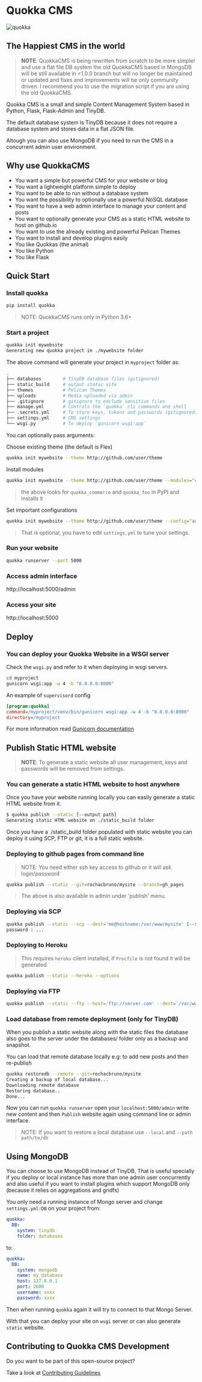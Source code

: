 # Quokka CMS

![quokka](https://avatars1.githubusercontent.com/u/10763349?v=4&s=200)

## The Happiest CMS in the world

> **NOTE**: QuokkaCMS is being rewritten from scratch to be more simpler and use a flat file DB system
> the old QuokkaCMS based in MongoDB will be still available in <1.0.0 branch but will no longer be
> maintained or updated and fixes and improvements will be only community driven.
> I recommend you to use the migration script if you are using the old QuokkaCMS.

Quokka CMS is a small and simple Content Management System based
in Python, Flask, Flask-Admin and TinyDB.

The default database system is TinyDB because it does not require a database system
and stores data in a flat JSON file.

Altough you can also use MongoDB if you need to run the CMS in a concurrent admin user
environment.

## Why use QuokkaCMS

- You want a simple but powerful CMS for your website or blog
- You want a lightweight platform simple to deploy
- You want to be able to run without a database system
- You want the possibility to optionally use a powerful NoSQL database
- You want to have a web admin interface to manage your content and posts
- You want to optionally generate your CMS as a static HTML website to host on github.io
- You want to use the already existing and powerful Pelican Themes
- You want to install and develop plugins easily
- You like Quokkas (the animal)
- You like Python
- You like Flask

## Quick Start

### Install quokka

```bash
pip install quokka
```

> NOTE: QuokkaCMS runs only in Python 3.6+

### Start a project

```bash
quokka init mywebsite
Generating new quokka project in ./mywebsite folder
```

The above command will generate your project in `myproject` folder as:

```bash
.
├── databases        # TinyDB database files (gitignored)
├── static_build     # output static site
├── themes           # Pelican Themes
├── uploads          # Media uploaded via admin
├── .gitignore       # gitignore to exclude sensitive files
├── manage.yml       # Controls the `quokka` cli commands and shell
├── .secrets.yml     # To store keys, tokens and passwords (gitignored)
├── settings.yml     # CMS settings
└── wsgi.py          # To deploy `gunicorn wsgi:app`
```

You can optionally pass arguments:

Choose existing theme (the default is Flex)

```bash
quokka init mywebsite --theme http://github.com/user/theme
```

Install modules

```bash
quokka init mywebsite --theme http://github.com/user/theme --modules="commerce,foo"
```

> the above looks for `quokka_commerce` and `quokka_foo` in PyPI and installs it

Set important configurations

```bash
quokka init mywebsite --theme http://github.com/user/theme --config="auth_enabled=false"
```

> That is optional, you have to edit `settings.yml` to tune your settings.

### Run your website

```bash
quokka runserver --port 5000
```

### Access admin interface

http://localhost:5000/admin

### Access your site

http://localhost:5000

## Deploy

### You can deploy your Quokka Website in a WSGI server

Check the `wsgi.py` and refer to it when deploying in wsgi servers.

```bash
cd myproject
gunicorn wsgi:app -w 4 -b "0.0.0.0:8000"
```

An example of `supervisord` config

```ini
[program:quokka]
command=/myproject/venv/bin/gunicorn wsgi:app -w 4 -b "0.0.0.0:8000"
directory=/myproject
```

For more information read [Gunicorn documentation](http://docs.gunicorn.org/en/stable/index.html)

## Publish Static HTML website

> **NOTE**: To generate a static website all user management, keys and passwords will be removed from settings.

### You can generate a static HTML website to host anywhere

Once you have your website running locally you can easily generate a
static HTML website from it.

```bash
$ quokka publish --static [--output path]
Generating static HTML website on ./static_build folder
```

Once you have a ./static_build folder populated with static website you can deploy it
using SCP, FTP or git, it is a full static website.

### Deploying to github pages from command line

> NOTE: You need either ssh key access to github or it will ask login/password

```bash
quokka publish --static --git=rochacbruno/mysite --branch=gh_pages
```

> The above is also available in admin under 'publish' menu.

### Deploying via SCP

```bash
quokka publish --static --scp --dest='me@hostname:/var/www/mysite' [--sshkey ~/.ssh/key] [--password xyz]
password : ...
```

### Deploying to Heroku

> This requires `heroku` client installed, if `Procfile` is not found it will be generated

```bash
quokka publish --static --heroku --options
```

### Deploying via FTP

```bash
quokka publish --static --ftp --host='ftp://server.com' --dest='/var/www/mysite'
```

### Load database from remote deployment (only for TinyDB)

When you publish a static website along with the static files the database also
goes to the server under the databases/ folder only as a backup and snapshot.

You can load that remote database locally e.g: to add new posts and then re-publish

```bash
quokka restoredb --remote --git=rochacbruno/mysite
Creating a backup of local database...
Downloading remote database
Restoring database..
Done...
```

Now you can run `quokka runserver` open your `localhost:5000/admin` write new content
and then `Publish` website again using command line or admin interface.

> NOTE: If you want to restore a local database use `--local` and `--path path/to/db`

## Using MongoDB

You can choose to use MongoDB instead of TinyDB, That is useful specially if
you deploy or local instance has more than one admin user concurrently
and also useful if you want to install plugins which support MongoDB only
(because it relies on aggregations and gridfs)

You only need a running instance
of Mongo server and change `settings.yml:DB` on your project from:

```yaml
quokka:
  DB:
    system: tinydb
    folder: databases
```

to:

```yaml
quokka:
  DB:
    system: mongodb
    name: my_database
    host: 127.0.0.1
    port: 2600
    username: xxxx
    password: xxxx
```

Then when running `quokka` again it will try to connect to that Mongo Server.

With that you can deploy your site on `wsgi` server or can also generate `static` website.

## Contributing to Quokka CMS Development

Do you want to be part of this open-source project?

Take a look at [Contributing Guidelines](/CONTRIBUTING.md)
